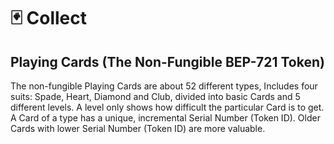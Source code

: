 # 🃏 Collect

## Playing Cards \(The Non-Fungible BEP-721 Token\)

The non-fungible Playing Cards are about 52 different types, Includes four suits: Spade, Heart, Diamond and Club, divided into basic Cards and 5 different levels. A level only shows how difficult the particular Card is to get. A Card of a type has a unique, incremental Serial Number \(Token ID\). Older Cards with lower Serial Number \(Token ID\) are more valuable.




